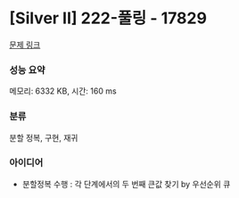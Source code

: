 # [Silver II] 222-풀링 - 17829 

[문제 링크](https://www.acmicpc.net/problem/17829) 

### 성능 요약

메모리: 6332 KB, 시간: 160 ms

### 분류

분할 정복, 구현, 재귀

### 아이디어

- 분할정복 수행 : 각 단계에서의 두 번째 큰값 찾기 by 우선순위 큐
